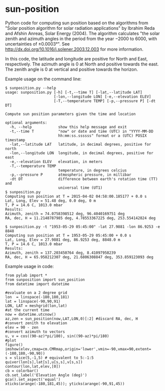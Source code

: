 # sun-position

Python code for computing sun position based on the algorithms from "Solar position algorithm for solar radiation applications" by Ibrahim Reda and Afshin Anreas, Solar Energy (2004). The algorithm calculates "the solar zenith and azimuth angles in the period from the year −2000 to 6000, with uncertainties of ±0.0003°". See http://dx.doi.org/10.1016/j.solener.2003.12.003 for more information.

In this code, the latitude and longitude are positive for North and East, respectively. The azimuth angle is 0 at North and positive towards the east. The zenith angle is 0 at vertical and positive towards the horizon.

Example usage on the command line:
```
$ sunposition.py --help
usage: sunposition.py [-h] [-t,--time T] [-lat,--latitude LAT]
                      [-lon,--longitude LON] [-e,--elevation ELEV]
                      [-T,--temperature TEMP] [-p,--pressure P] [-dt DT]

Compute sun position parameters given the time and location

optional arguments:
  -h, --help            show this help message and exit
  -t,--time T           "now" or date and time (UTC) in "YYYY-MM-DD
                        hh:mm:ss.ssssss" format or a (UTC) POSIX timestamp
  -lat,--latitude LAT   latitude, in decimal degrees, positive for north
  -lon,--longitude LON  longitude, in decimal degrees, positive for east
  -e,--elevation ELEV   elevation, in meters
  -T,--temperature TEMP
                        temperature, in degrees celcius
  -p,--pressure P       atmospheric pressure, in millibar
  -dt DT                difference between earth's rotation time (TT) and
                        universal time (UT1)
$ sunposition.py
Computing sun position at T = 2015-04-02 04:58:00.185177 + 0.0 s
Lat, Long, Elev = 51.48 deg, 0.0 deg, 0 m
T, P = 14.6 C, 1013.0 mbar
Results:
Azimuth, zenith = 74.0758398512 deg, 96.4040169751 deg
RA, dec, H = 11.2148787985 deg, 4.78553367225 deg, 253.554142824 deg

$ sunposition.py -t "1953-05-29 05:45:00" -lat 27.9881 -lon 86.9253 -e 8848
Computing sun position at T = 1953-05-29 05:45:00 + 0.0 s
Lat, Long, Elev = 27.9881 deg, 86.9253 deg, 8848.0 m
T, P = 14.6 C, 1013.0 mbar
Results:
Azimuth, zenith = 137.203450764 deg, 8.41097958239
RA, dec, H = 65.958212307 deg, 21.6806308847 deg, 353.859123093 deg
```

Example usage in code:
```
from pylab import *
from sunposition import sun_position
from datetime import datetime

#evaluate on a 2 degree grid
lon  = linspace(-180,180,181)
lat = linspace(-90,90,91)
LON, LAT = meshgrid(lon,lat)
#at the current time
now = datetime.utcnow()
az,zen = sun_position(now,LAT,LON,0)[:2] #discard RA, dec, H
#convert zenith to elevation
elev = 90 - zen
#convert azimuth to vectors
u, v = cos((90-az)*pi/180), sin((90-az)*pi/180)
#plot
figure()
imshow(elev,cmap=cm.CMRmap,origin='lower',vmin=-90,vmax=90,extent=(-180,180,-90,90))
s = slice(5,-1,5) # equivalent to 5:-1:5
quiver(lon[s],lat[s],u[s,s],v[s,s])
contour(lon,lat,elev,[0])
cb = colorbar()
cb.set_label('Elevation Angle (deg)')
gca().set_aspect('equal')
xticks(arange(-180,181,45)); yticks(arange(-90,91,45))
```
